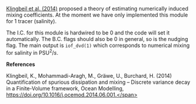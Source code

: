 [Klingbeil et al. (2014)](#klingbeil2014) proposed a theory of estimating numerically induced mixing coefficients. At the moment we have only implemented this module for 1 tracer (salinity).

The I.C. for this module is hardwired to be 0 and the code will set it automatically. The B.C. flags should also be 0 in general, so is the nudging flag. The main output is `iof_dvd(1)` which corresponds to numerical mixing for salinity in $\text{PSU}^2/s$.

**References**

<span id="klingbeil2014">Klingbeil, K., Mohammadi-Aragh, M., Gräwe, U., Burchard, H. (2014) Quantification of spurious dissipation and mixing – Discrete variance decay in a Finite-Volume framework, Ocean Modelling, https://doi.org/10.1016/j.ocemod.2014.06.001.</span>